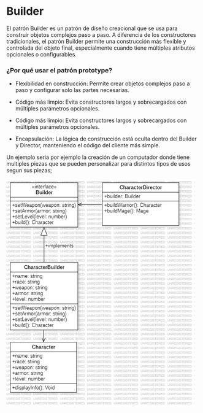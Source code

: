 # Builder
   
El patrón Builder es un patrón de diseño creacional que se usa para construir objetos complejos paso a paso. A diferencia de los constructores tradicionales, el patrón Builder permite una construcción más flexible y controlada del objeto final, especialmente cuando tiene múltiples atributos opcionales o configurables.

### ¿Por qué usar el patrón prototype?

- Flexibilidad en construcción: Permite crear objetos complejos paso a paso y configurar solo las partes necesarias.

- Código más limpio: Evita constructores largos y sobrecargados con múltiples parámetros opcionales.

- Código más limpio: Evita constructores largos y sobrecargados con múltiples parámetros opcionales.

- Encapsulación: La lógica de construcción está oculta dentro del Builder y Director, manteniendo el código del cliente más simple.

Un ejemplo seria por ejemplo la creación de un computador donde tiene multiples piezas que se pueden personalizar para distintos tipos de usos segun sus piezas;

![Diagrama de clases Factory method](../../assets/Builder.jpg)

